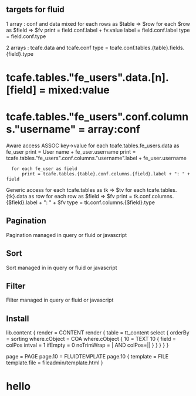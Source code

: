 
targets for fluid
---------------------
1 array : conf and data mixed
  for each rows as $table => $row
    for each $row as $field => $fv
      print = field.conf.label + fv.value
      label = field.conf.label
      type  = field.conf.type

2 arrays :
  tcafe.data and tcafe.conf
  type = tcafe.conf.tables.{table}.fields.{field}.type


# tcafe.tables."fe_users".data.[n].[field] = mixed:value
# tcafe.tables."fe_users".conf.columns."username" = array:conf

Aware access ASSOC key->value 
  for each tcafe.tables.fe_users.data as fe_user
    print = User name + fe_user.username
    print = tcafe.tables."fe_users".conf.columns."username".label + fe_user.username

      for each fe_user as field
          print = tcafe.tables.{table}.conf.columns.{field}.label + ": " + field

Generic access
  for each tcafe.tables as tk => $tv
    for each tcafe.tables.{tk}.data as row
        for each row as $field => $fv
          print = tk.conf.columns.{$field}.label + ": " + $fv
          type  = tk.conf.columns.{$field}.type


Pagination
-----------
Pagination managed in query or fluid or javascript

Sort
---------------
Sort managed in in query or fluid or javascript 

Filter
--------------
Filter managed in query or fluid or javascript



Install
-----------
lib.content {
    render = CONTENT
    render {
        table = tt_content
        select {
            orderBy = sorting
            where.cObject = COA
            where.cObject {
                10 = TEXT
                10 {
                    field = colPos
                    intval = 1
                    ifEmpty = 0
                    noTrimWrap = | AND colPos=||
                }
            }
        }
    }
}

page = PAGE
page.10 = FLUIDTEMPLATE
page.10 {
   template = FILE
   template.file = fileadmin/template.html
}

<h1>hello</h1>
<f:cObject typoscriptObjectPath="lib.content.render" data="{colPos:0}" />
